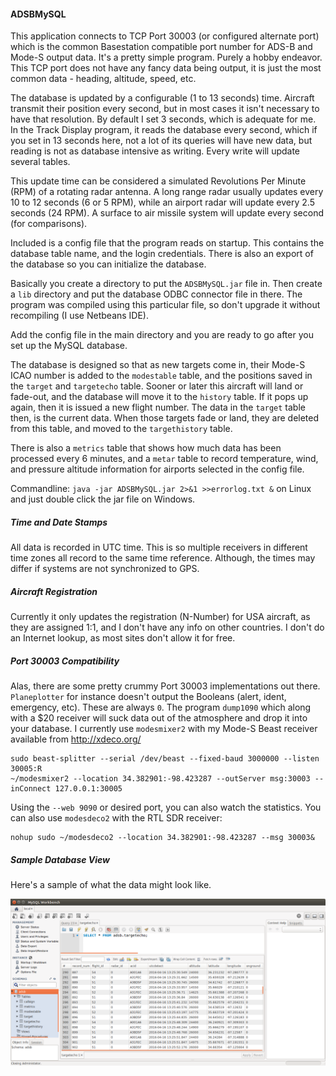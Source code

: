 #### ADSBMySQL
This application connects to TCP Port 30003 (or configured alternate port) which is the common Basestation compatible
port number for ADS-B and Mode-S output data. It's a pretty simple program. Purely a hobby endeavor. This TCP port does not have any fancy data being output, it is just the most common data - heading, altitude, speed, etc.

The database is updated by a configurable (1 to 13 seconds) time. Aircraft transmit their position every second, but in most cases it isn't necessary to have that resolution. By default I set 3 seconds, which is adequate for me. In the Track Display program, it reads the database every second, which if you set in 13 seconds here, not a lot of its queries will have new data, but reading is not as database intensive as writing. Every write will update several tables.

This update time can be considered a simulated Revolutions Per Minute (RPM) of a rotating radar antenna. A long range radar usually updates every 10 to 12 seconds (6 or 5 RPM), while an airport radar will update every 2.5 seconds (24 RPM). A surface to air missile system will update every second (for comparisons).

Included is a config file that the program reads on startup. This contains the database table name, and the login credentials. There is also an export of the database so you can initialize the database.

Basically you create a directory to put the ```ADSBMySQL.jar``` file in. Then create a ```lib``` directory and put the database ODBC connector file in there. The program was compiled using this particular file, so don't upgrade it without recompiling (I use Netbeans IDE).

Add the config file in the main directory and you are ready to go after you set up the MySQL database.

The database is designed so that as new targets come in, their Mode-S ICAO number is added to the ```modestable``` table, and the positions saved in the ```target``` and ```targetecho``` table. Sooner or later this aircraft will land or fade-out, and the database will move it to the ```history``` table. If it pops up again, then it is issued a new flight number. The data in the ```target``` table then, is the current data. When those targets fade or land, they are deleted from this table, and moved to the ```targethistory``` table.

There is also a ```metrics``` table that shows how much data has been processed every 6 minutes, and a ```metar``` table to record temperature, wind, and pressure altitude information for airports selected in the config file.

Commandline: ```java -jar ADSBMySQL.jar 2>&1 >>errorlog.txt &``` on Linux and just double click the jar file on Windows.

##### Time and Date Stamps
All data is recorded in UTC time. This is so multiple receivers in different time zones all record to the same time reference. Although, the times may differ if systems are not synchronized to GPS.

##### Aircraft Registration
Currently it only updates the registration (N-Number) for USA aircraft, as they are assigned 1:1, and I don't have any info on other countries. I don't do an Internet lookup, as most sites don't allow it for free.

##### Port 30003 Compatibility
Alas, there are some pretty crummy Port 30003 implementations out there. ```Planeplotter``` for instance doesn't output the Booleans (alert, ident, emergency, etc). These are always ```0```. The program ```dump1090``` which along with a $20 receiver will suck data out of the atmosphere and drop it into your database. I currently use ```modesmixer2``` with my Mode-S Beast receiver available from http://xdeco.org/
```
sudo beast-splitter --serial /dev/beast --fixed-baud 3000000 --listen 30005:R
~/modesmixer2 --location 34.382901:-98.423287 --outServer msg:30003 --inConnect 127.0.0.1:30005
```
Using the ```--web 9090``` or desired port, you can also watch the statistics. You can also use ```modesdeco2``` with the RTL SDR receiver:
```
nohup sudo ~/modesdeco2 --location 34.382901:-98.423287 --msg 30003&
```
##### Sample Database View
Here's a sample of what the data might look like.

![My image](screenshot.png)

